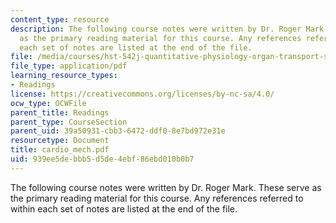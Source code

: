```yaml
---
content_type: resource
description: The following course notes were written by Dr. Roger Mark. These serve
  as the primary reading material for this course. Any references referred to within
  each set of notes are listed at the end of the file.
file: /media/courses/hst-542j-quantitative-physiology-organ-transport-systems-spring-2004/939ee5debbb5d5de4ebf86ebd010b0b7_cardio_mech.pdf
file_type: application/pdf
learning_resource_types:
- Readings
license: https://creativecommons.org/licenses/by-nc-sa/4.0/
ocw_type: OCWFile
parent_title: Readings
parent_type: CourseSection
parent_uid: 39a50931-cbb3-6472-ddf0-8e7bd972e31e
resourcetype: Document
title: cardio_mech.pdf
uid: 939ee5de-bbb5-d5de-4ebf-86ebd010b0b7
---
```

The following course notes were written by Dr. Roger Mark. These serve as the primary reading material for this course. Any references referred to within each set of notes are listed at the end of the file.